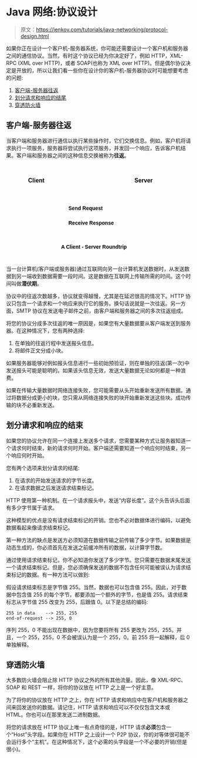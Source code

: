 # Java 网络:协议设计

> 原文：<https://jenkov.com/tutorials/java-networking/protocol-design.html>

如果你正在设计一个客户机-服务器系统，你可能还需要设计一个客户机和服务器之间的通信协议。当然，有时这个协议已经为你决定好了，例如 HTTP，XML-RPC (XML over HTTP)，或者 SOAP(也称为 XML over HTTP)。但是偶尔协议决定是开放的，所以让我们看一些你在设计你的客户机-服务器协议时可能想要考虑的问题:

1.  [客户端-服务器往返](#roundtrips)
2.  [划分请求和响应的结尾](#demarcation)
3.  [穿透防火墙](#firewalls)

## 客户端-服务器往返

当客户端和服务器进行通信以执行某些操作时，它们交换信息。例如，客户机将请求执行一项服务，服务器将尝试执行这项服务，并发回一个响应，告诉客户机结果。客户端和服务器之间的这种信息交换被称为**往返**。

<svg width="100%" height="260"><svg y="10" x="30"><svg x="0" y="0"><text x="30" y="40" style="stroke: none; fill: #000000; font-family: Arial; font-size: 16px; font-weight:bold;">Client</text></svg> <svg x="300" y="0"><text x="20" y="40" style="stroke: none; fill: #000000; font-family: Arial; font-size: 16px; font-weight:bold;">Server</text></svg> <svg x="0" y="50"><text x="140" y="65" style="stroke: none; fill: #000000; font-family: Arial; font-size: 14px; font-weight:bold;">Send Request</text></svg> <svg x="0" y="90"><text x="140" y="65" style="stroke: none; fill: #000000; font-family: Arial; font-size: 14px; font-weight:bold;">Receive Response</text></svg> <text x="120" y="220" style="stroke: none; fill: #000000; font-family: Arial; font-size: 14px; font-weight:bold;">A Client - Server Roundtrip</text></svg></svg>

当一台计算机(客户端或服务器)通过互联网向另一台计算机发送数据时，从发送数据到另一端收到数据需要一段时间。这是数据在互联网上传输所需的时间。这个时间叫做**潜伏期**。

协议中的往返次数越多，协议就变得越慢，尤其是在延迟很高的情况下。HTTP 协议只包含一个请求和一个响应来执行它的服务。换句话说就是一次往返。另一方面，SMTP 协议在发送电子邮件之前，由客户端和服务器之间的多次往返组成。

将您的协议分成多次往返的唯一原因是，如果您有大量数据要从客户端发送到服务器。在这种情况下，您有两种选择:

1.  在单独的往返行程中发送报头信息。
2.  将邮件正文分成小块。

如果服务器能够对例如报头信息进行一些初始预验证，则在单独的往返(第一次)中发送报头可能是聪明的。如果该头信息无效，发送大量数据无论如何都是一种浪费。

如果在传输大量数据时网络连接失败，您可能需要从头开始重新发送所有数据。通过将数据分成更小的块，您只需从网络连接失败的块开始重新发送这些块。成功传输的块不必重新发送。

## 划分请求和响应的结束

如果您的协议允许在同一个连接上发送多个请求，您需要某种方式让服务器知道一个请求何时结束，新的请求何时开始。客户端还需要知道一个响应何时结束，另一个响应何时开始。

您有两个选项来划分请求的结尾:

1.  在请求的开始发送请求的字节长度。
2.  在请求数据之后发送请求结束标记。

HTTP 使用第一种机制。在一个请求报头中，发送“内容长度”。这个头告诉头后面有多少字节属于请求。

这种模型的优点是没有请求结束标记的开销。您也不必对数据体进行编码，以避免数据看起来像请求结束标记。

第一种方法的缺点是发送方必须知道在数据传输之前传输了多少字节。如果数据是动态生成的，你必须首先在发送之前缓冲所有的数据，以计算字节数。

通过使用请求结束标记，你不必知道你发送了多少字节。您只需要在数据末尾发送一个请求结束标记。但是，您必须确保发送的数据不包含任何可能被误认为请求结束标记的数据。有一种方法可以做到:

假设请求结束标志是字节值 255。当然，数据也可以包含值 255。因此，对于数据中包含值 255 的每个字节，都要添加一个额外的字节，也是值 255。请求结束标志从字节值 255 改变为 255，后跟值 0。以下是总结的编码:

```
255 in data    --> 255, 255
end-of-request --> 255, 0

```

序列 255，0 不能出现在数据中，因为您要将所有 255 更改为 255，255。并且，一个 255，255，0 不会被误认为是一个 255，0。前 255 将一起解释，后 0 单独解释。

## 穿透防火墙

大多数防火墙会阻止除 HTTP 协议之外的所有其他流量。因此，像 XML-RPC、SOAP 和 REST 一样，将你的协议放在 HTTP 之上是一个好主意。

为了将你的协议放在 HTTP 之上，你在 HTTP 请求和响应中在客户机和服务器之间来回发送你的数据。请记住，HTTP 请求和响应可以不仅仅包含文本或 HTML。你也可以在那里发送二进制数据。

将您的请求放在 HTTP 协议上唯一有点奇怪的是，HTTP 请求**必须**包含一个“Host”头字段。如果你在 HTTP 之上设计一个 P2P 协议，你的对等体很可能不会运行多个“主机”。在这种情况下，这个必需的头字段是一个不必要的开销(但是很小)。